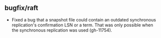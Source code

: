 ## bugfix/raft

* Fixed a bug that a snapshot file could contain an outdated synchronous
  replication's confirmation LSN or a term. That was only possible when the
  synchronous replication was used (gh-11754).
